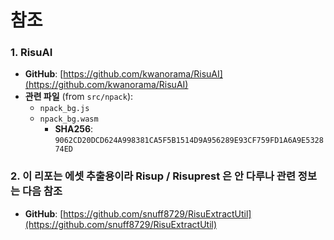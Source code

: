 # 참조

### 1. RisuAI
- **GitHub**: [https://github.com/kwanorama/RisuAI](https://github.com/kwanorama/RisuAI)
- **관련 파일** (from `src/npack`):
  - `npack_bg.js`
  - `npack_bg.wasm`  
    - **SHA256**: `9062CD20DCD624A998381CA5F5B1514D9A956289E93CF759FD1A6A9E532874ED`


### 2. 이 리포는 에셋 추출용이라 Risup / Risuprest 은 안 다루나 관련 정보는 다음 참조
- **GitHub**: [https://github.com/snuff8729/RisuExtractUtil](https://github.com/snuff8729/RisuExtractUtil)

